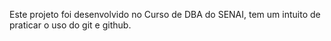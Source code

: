 Este projeto foi desenvolvido no Curso de DBA do SENAI, tem um intuito de praticar o uso do git e github.